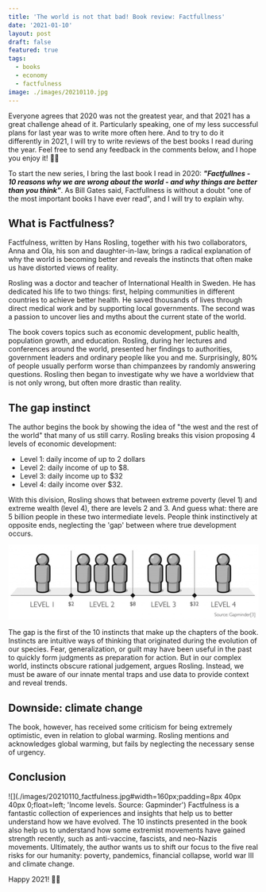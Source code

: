 ```yaml
---
title: 'The world is not that bad! Book review: Factfullness'
date: '2021-01-10'
layout: post
draft: false
featured: true
tags:
  - books
  - economy
  - factfulness
image: ./images/20210110.jpg
---
```


Everyone agrees that 2020 was not the greatest year, and that 2021 has a great challenge ahead of it. Particularly speaking, one of my less successful plans for last year was to write more often here. And to try to do it differently in 2021, I will try to write reviews of the best books I read during the year. Feel free to send any feedback in the comments below, and I hope you enjoy it! 🙌🏽

To start the new series, I bring the last book I read in 2020: **_"Factfullnes - 10 reasons why we are wrong about the world - and why things are better than you think"_**. As Bill Gates said, Factfullness is without a doubt "one of the most important books I have ever read", and I will try to explain why.

## What is Factfulness?

Factfulness, written by Hans Rosling, together with his two collaborators, Anna and Ola, his son and daughter-in-law, brings a radical explanation of why the world is becoming better and reveals the instincts that often make us have distorted views of reality.

Rosling was a doctor and teacher of International Health in Sweden. He has dedicated his life to two things: first, helping communities in different countries to achieve better health. He saved thousands of lives through direct medical work and by supporting local governments. The second was a passion to uncover lies and myths about the current state of the world.

The book covers topics such as economic development, public health, population growth, and education. Rosling, during her lectures and conferences around the world, presented her findings to authorities, government leaders and ordinary people like you and me. Surprisingly, 80% of people usually perform worse than chimpanzees by randomly answering questions. Rosling then began to investigate why we have a worldview that is not only wrong, but often more drastic than reality.

## The gap instinct

The author begins the book by showing the idea of "the west and the rest of the world" that many of us still carry. Rosling breaks this vision proposing 4 levels of economic development:

- Level 1: daily income of up to 2 dollars
- Level 2: daily income of up to $8.
- Level 3: daily income up to $32
- Level 4: daily income over $32.

With this division, Rosling shows that between extreme poverty (level 1) and extreme wealth (level 4), there are levels 2 and 3. And guess what: there are 5 billion people in these two intermediate levels. People think instinctively at opposite ends, neglecting the 'gap' between where true development occurs.

![Income per person in dollars per day adjusted for price differences](./images/20210110_income_levels.png 'Income levels. Source: Gapminder')

The gap is the first of the 10 instincts that make up the chapters of the book. Instincts are intuitive ways of thinking that originated during the evolution of our species. Fear, generalization, or guilt may have been useful in the past to quickly form judgments as preparation for action. But in our complex world, instincts obscure rational judgement, argues Rosling. Instead, we must be aware of our innate mental traps and use data to provide context and reveal trends.

## Downside: climate change

The book, however, has received some criticism for being extremely optimistic, even in relation to global warming. Rosling mentions and acknowledges global warming, but fails by neglecting the necessary sense of urgency.

## Conclusion

![](./images/20210110_factfulness.jpg#width=160px;padding=8px 40px 40px 0;float=left; 'Income levels. Source: Gapminder')
Factfulness is a fantastic collection of experiences and insights that help us to better understand how we have evolved. The 10 instincts presented in the book also help us to understand how some extremist movements have gained strength recently, such as anti-vaccine, fascists, and neo-Nazis movements. Ultimately, the author wants us to shift our focus to the five real risks for our humanity: poverty, pandemics, financial collapse, world war III and climate change.

Happy 2021! 👋🏽
